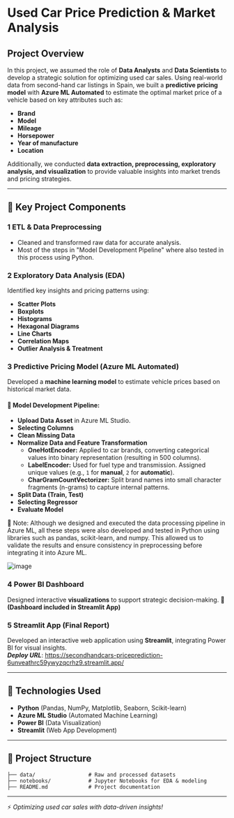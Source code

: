 #  Used Car Price Prediction & Market Analysis

##  Project Overview
In this project, we assumed the role of **Data Analysts** and **Data Scientists** to develop a strategic solution for optimizing used car sales. Using real-world data from second-hand car listings in Spain, we built a **predictive pricing model** with **Azure ML Automated** to estimate the optimal market price of a vehicle based on key attributes such as:

- **Brand**
- **Model**
- **Mileage**
- **Horsepower**
- **Year of manufacture**
- **Location**

Additionally, we conducted **data extraction, preprocessing, exploratory analysis, and visualization** to provide valuable insights into market trends and pricing strategies.

---

## 🔑 Key Project Components

### 1️ ETL & Data Preprocessing
- Cleaned and transformed raw data for accurate analysis.
- Most of the steps in "Model Development Pipeline" where also tested in this process using Python.

### 2️ Exploratory Data Analysis (EDA)
Identified key insights and pricing patterns using:
- **Scatter Plots**
- **Boxplots**
- **Histograms**
- **Hexagonal Diagrams**
- **Line Charts**
- **Correlation Maps**
- **Outlier Analysis & Treatment**

### 3️ Predictive Pricing Model (Azure ML Automated)
Developed a **machine learning model** to estimate vehicle prices based on historical market data.

#### 🔹 Model Development Pipeline: 
- **Upload Data Asset** in Azure ML Studio.
- **Selecting Columns**
- **Clean Missing Data**
- **Normalize Data and Feature Transformation**
  - **OneHotEncoder:** Applied to car brands, converting categorical values into binary representation (resulting in 500 columns).
  - **LabelEncoder:** Used for fuel type and transmission. Assigned unique values (e.g., `1` for **manual**, `2` for **automatic**).
  - **CharGramCountVectorizer:** Split brand names into small character fragments (n-grams) to capture internal patterns.
- **Split Data (Train, Test)**
- **Selecting Regressor**
- **Evaluate Model**

📌 Note: Although we designed and executed the data processing pipeline in Azure ML, all these steps were also developed and tested in Python using libraries such as pandas, scikit-learn, and numpy. This allowed us to validate the results and ensure consistency in preprocessing before integrating it into Azure ML.

![image](https://github.com/user-attachments/assets/853f1ce2-ba0d-4a81-9c26-b375682beb2d)


### 4️ Power BI Dashboard
Designed interactive **visualizations** to support strategic decision-making.
📌 **(Dashboard included in Streamlit App)**

### 5️ Streamlit App (Final Report)
Developed an interactive web application using **Streamlit**, integrating Power BI for visual insights. <br/>
***Deploy URL***: https://secondhandcars-priceprediction-6unveathrc59ywyzqcrhz9.streamlit.app/

---

## 🚀 Technologies Used
- **Python** (Pandas, NumPy, Matplotlib, Seaborn, Scikit-learn)
- **Azure ML Studio** (Automated Machine Learning)
- **Power BI** (Data Visualization)
- **Streamlit** (Web App Development)

---

## 📂 Project Structure
```
├── data/                 # Raw and processed datasets
├── notebooks/            # Jupyter Notebooks for EDA & modeling
├── README.md             # Project documentation
```

---

⚡ *Optimizing used car sales with data-driven insights!*

